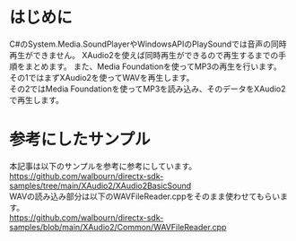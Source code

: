 <!-- XAudio2とMediaFoundationを使ったWAV/MP3再生その1 -->

# はじめに
C#のSystem.Media.SoundPlayerやWindowsAPIのPlaySoundでは音声の同時再生ができません。
XAudio2を使えば同時再生ができるので再生するまでの手順をまとめます。
また、Media Foundationを使ってMP3の再生を行います。  
その1ではまずXAudio2を使ってWAVを再生します。  
その2ではMedia Foundationを使ってMP3を読み込み、そのデータをXAudio2で再生します。

# 参考にしたサンプル
本記事は以下のサンプルを参考に参考にしています。  
https://github.com/walbourn/directx-sdk-samples/tree/main/XAudio2/XAudio2BasicSound  
WAVの読み込み部分は以下のWAVFileReader.cppをそのまま使わせてもらいます。  
https://github.com/walbourn/directx-sdk-samples/blob/main/XAudio2/Common/WAVFileReader.cpp

